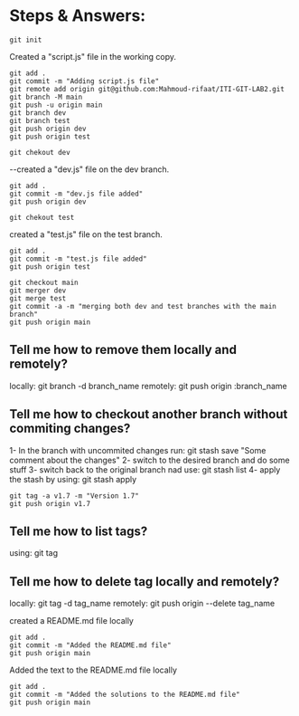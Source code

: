 # Steps & Answers:

```
git init
```

Created a "script.js" file in the working copy.

```
git add .
git commit -m "Adding script.js file"
git remote add origin git@github.com:Mahmoud-rifaat/ITI-GIT-LAB2.git
git branch -M main
git push -u origin main
git branch dev
git branch test
git push origin dev
git push origin test
```

```
git chekout dev
```

--created a "dev.js" file on the dev branch.

```
git add .
git commit -m "dev.js file added"
git push origin dev
```

```
git chekout test
```

created a "test.js" file on the test branch.

```
git add .
git commit -m "test.js file added"
git push origin test
```

```
git checkout main
git merger dev
git merge test
git commit -a -m "merging both dev and test branches with the main branch"
git push origin main
```

## Tell me how to remove them locally and remotely?

locally: git branch -d branch_name
remotely: git push origin :branch_name

## Tell me how to checkout another branch without commiting changes?

1- In the branch with uncommited changes run: git stash save "Some comment about the changes"
2- switch to the desired branch and do some stuff
3- switch back to the original branch nad use: git stash list
4- apply the stash by using: git stash apply

```
git tag -a v1.7 -m "Version 1.7"
git push origin v1.7
```

## Tell me how to list tags?

using: git tag

## Tell me how to delete tag locally and remotely?

locally: git tag -d tag_name
remotely: git push origin --delete tag_name

created a README.md file locally

```
git add .
git commit -m "Added the README.md file"
git push origin main
```

Added the text to the README.md file locally

```
git add .
git commit -m "Added the solutions to the README.md file"
git push origin main
```
